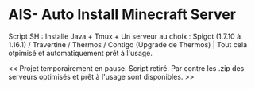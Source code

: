 # AIS- Auto Install Minecraft Server

Script SH : Installe Java + Tmux + Un serveur au choix : Spigot (1.7.10 à 1.16.1) / Travertine / Thermos / Contigo (Upgrade de Thermos) | Tout cela otpimisé et automatiquement prêt à l'usage.


<< Projet temporairement en pause. Script retiré. Par contre les .zip des serveurs optimisés et prêt à l'usage sont disponibles. >>
